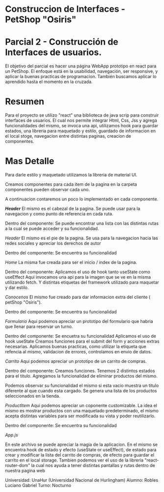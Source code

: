# Construccion de Interfaces - PetShop "Osiris"

# Parcial 2 - Construcción de Interfaces de usuarios.

El objetivo del parcial es hacer una página WebApp prototipo en react para un PetShop. El enfoque está en la usabilidad, navegación, ser responsive, y aplicar la buenas practicas de programacion. También buscamos aplicar lo aprendido hasta el momento en la cruzada.

# Resumen

Para el proyecto se utilizo "react" una biblioteca de java scrip para construir interfaces de usuarios.
El cual nos permite integrar Html, Css, Jss y agrega funcionalidades del mismo, se invoca una api, utilizamos hook para guardar estados, una libreria para maquetado y estilo, guardado de informacion en el local stoge, navegacion entre distintas paginas, creacion de componentes.

# Mas Detalle

Para darle estilo y maquetado utilizamos la libreria de material UI.

Creamos componentes para cada item de la pagina en la carpeta componentes pueden observar cada uno.

A continuacion contaremos un poco lo implementado en cada componente.

***Header***
El mismo es el cabezal de la pagina.
Se puede usar para la navegacion y como punto de referencia en cada ruta.

Dentro del componente:
Se puede encontrar una lista con las distintas rutas a la cual se puede acceder y su funcionalidad. 

*Header*
El mismo es el pie de la pagina.
Se usa para la navegacion hacia las redes sociales y apreciar los derechos de autor

Dentro del componente:
Se encuentra su funcionalidad

*Home*
La misma fue creada para ser el inicio / index de la pagina.

Dentro del componente:
Aplicamos el uso de hook tanto useState como useEffect
Aqui invocamos una api para la imagen que se ve en la misma utilizando fetch.
Y distintas etiquetas del framework utilizado para maquetar y dar estilo.

*Conocenos*
El mismo fue creado para dar informacion extra del cliente ( petShop "Osiris").

Dentro del componente:
Se encuentra su funcionalidad

*Formulario*
Aqui podemos apreciar un prototipo del formulario que habria que llenar para reservar un turno.

Dentro del componente:
Se encuetra su funcionalidad
Aplicamos el uso de hook useState
Creamos funciones para el submit del form y acciones extras necesarias.
Aplicamos buenas practicas, como utilizar la etiqueta que refencia al mismo, validacion de errores, controlamos en envio de datos.

*Carrito*
Aqui podemos apreciar un prototipo de un carrito de compras.

Dentro del componente:
Creamos funciones.
Tenemos 2 distintos estados para el titulo.
Agregamos la funcionalidad de eliminar productos del mismo.

Podemos observar su funcionalidad el mismo si esta vacio muestra un titulo diferente al que cuando esta cargado.
Se genera una lista de los productos seleccionados en la tienda.

*ProductItem*
Aqui podemos apreciar un coponente customizable. La idea el mismo es mostrar productos con una maquetado predeterminado, el mismo acepta distintas variables para ser modificada su vista y poder reutilizarlo.

Dentro del componente:
Se encuentra su funcionalidad

*App.js*

En este archivo se puede apreciar la magia de la aplicacion. 
En el mismo se encuentra hook de estado y efecto (useState or useEffect), de estado para crear y modificar la lista del carrito de compras, de efecto para guardar el carrito en el local storage.
Tambien podemos ver el uso de la libreria "react-router-dom" la cual nos ayuda a tener distintas pantallas y rutas dentro de nuestra pagina web

Universidad: UnaHur (Universidad Nacional de Hurlingham) Alumno: Robles Luciano Gabriel Turno: Nocturno
